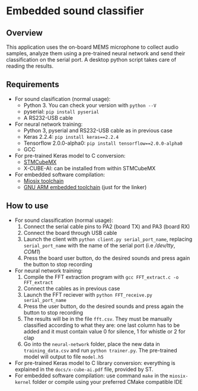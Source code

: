 # Embedded sound classifier

## Overview
This application uses the on-board MEMS microphone to collect audio samples, analyze them using a pre-trained neural network and send their classification on the serial port. A desktop python script takes care of reading the results.

## Requirements
- For sound clasification (normal usage):
  - Python 3. You can check your version with `python --V`
  - pyserial: `pip install pyserial`
  - A RS232-USB cable
- For neural network training:
  - Python 3, pyserial and RS232-USB cable as in previous case
  - Keras 2.2.4: `pip install keras==2.2.4`
  - Tensorflow 2.0.0-alpha0: `pip install tensorflow==2.0.0-alpha0`
  - GCC
- For pre-trained Keras model to C conversion:
  - [STMCubeMX](https://www.st.com/en/development-tools/stm32cubemx.html)
  - X-CUBE-AI: can be installed from within STMCubeMX
- For embedded software compilation:
  - [Miosix toolchain](https://miosix.org/wiki/index.php?title=Miosix_Toolchain)
  - [GNU ARM embedded toolchain](https://developer.arm.com/tools-and-software/open-source-software/developer-tools/gnu-toolchain/gnu-rm/downloads) (just for the linker)

## How to use
- For sound classification (normal usage):
  1. Connect the serial cable pins to PA2 (board TX) and PA3 (board RX)
  2. Connect the board through USB cable
  3. Launch the client with `python client.py serial_port_name`, replacing `serial_port_name` with the name of the serial port (i.e */dev/tty*, *COM1*)
  4. Press the board user button, do the desired sounds and press again the button to stop recording
- For neural network training:
  1. Compile the FFT extraction program with `gcc FFT_extract.c -o FFT_extract`
  2. Connect the cables as in previous case
  3. Launch the FFT reciever with `python FFT_receive.py serial_port_name`
  4. Press the user button, do the desired sounds and press again the button to stop recording
  5. The results will be in the file `fft.csv`. They must be manually classified according to what they are: one last column has to be added and it must contain value 0 for silence, 1 for whistle or 2 for clap
  6. Go into the `neural-network` folder, place the new data in `training_data.csv` and run `python trainer.py`. The pre-trained model will output to file `model.h5`
- For pre-trained Keras model to C library conversion: everything is explained in the `docs/x-cube-ai.pdf` file, provided by ST.
- For embedded software compilation: use command `make` in the `miosix-kernel` folder or compile using your preferred CMake compatible IDE